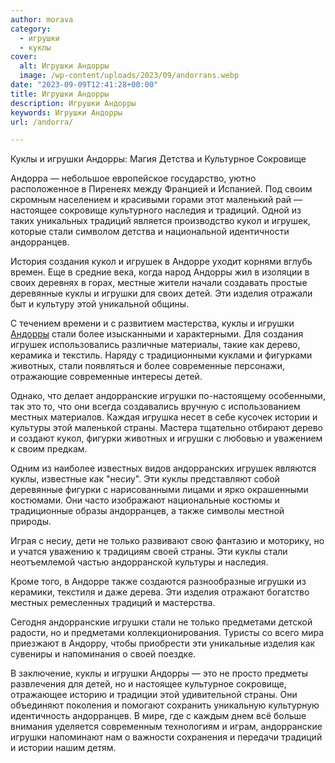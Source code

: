 ```yaml
---
author: morava
category:
  - игрушки
  - куклы
cover:
  alt: Игрушки Андорры
  image: /wp-content/uploads/2023/09/andorrans.webp
date: "2023-09-09T12:41:28+00:00"
title: Игрушки Андорры
description: Игрушки Андорры
keywords: Игрушки Андорры
url: /andorra/

---
```

Куклы и игрушки Андорры: Магия Детства и Культурное Сокровище

Андорра — небольшое европейское государство, уютно расположенное в Пиренеях между Францией и Испанией. Под своим скромным населением и красивыми горами этот маленький рай — настоящее сокровище культурного наследия и традиций. Одной из таких уникальных традиций является производство кукол и игрушек, которые стали символом детства и национальной идентичности андорранцев.

История создания кукол и игрушек в Андорре уходит корнями вглубь времен. Еще в средние века, когда народ Андорры жил в изоляции в своих деревнях в горах, местные жители начали создавать простые деревянные куклы и игрушки для своих детей. Эти изделия отражали быт и культуру этой уникальной общины.

С течением времени и с развитием мастерства, куклы и игрушки [Андорры](https://www.consellgeneral.ad/) стали более изысканными и характерными. Для создания игрушек использовались различные материалы, такие как дерево, керамика и текстиль. Наряду с традиционными куклами и фигурками животных, стали появляться и более современные персонажи, отражающие современные интересы детей.

Однако, что делает андорранские игрушки по-настоящему особенными, так это то, что они всегда создавались вручную с использованием местных материалов. Каждая игрушка несет в себе кусочек истории и культуры этой маленькой страны. Мастера тщательно отбирают дерево и создают кукол, фигурки животных и игрушки с любовью и уважением к своим предкам.

Одним из наиболее известных видов андорранских игрушек являются куклы, известные как "несиу". Эти куклы представляют собой деревянные фигурки с нарисованными лицами и ярко окрашенными костюмами. Они часто изображают национальные костюмы и традиционные образы андорранцев, а также символы местной природы.

Играя с несиу, дети не только развивают свою фантазию и моторику, но и учатся уважению к традициям своей страны. Эти куклы стали неотъемлемой частью андорранской культуры и наследия.

Кроме того, в Андорре также создаются разнообразные игрушки из керамики, текстиля и даже дерева. Эти изделия отражают богатство местных ремесленных традиций и мастерства.

Сегодня андорранские игрушки стали не только предметами детской радости, но и предметами коллекционирования. Туристы со всего мира приезжают в Андорру, чтобы приобрести эти уникальные изделия как сувениры и напоминания о своей поездке.

В заключение, куклы и игрушки Андорры — это не просто предметы развлечения для детей, но и настоящее культурное сокровище, отражающее историю и традиции этой удивительной страны. Они объединяют поколения и помогают сохранить уникальную культурную идентичность андорранцев. В мире, где с каждым днем всё больше внимания уделяется современным технологиям и играм, андорранские игрушки напоминают нам о важности сохранения и передачи традиций и истории нашим детям.
